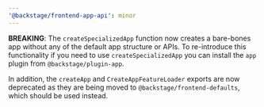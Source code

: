 ```yaml
---
'@backstage/frontend-app-api': minor
---
```


**BREAKING**: The `createSpecializedApp` function now creates a bare-bones app without any of the default app structure or APIs. To re-introduce this functionality if you need to use `createSpecializedApp` you can install the `app` plugin from `@backstage/plugin-app`.

In addition, the `createApp` and `CreateAppFeatureLoader` exports are now deprecated as they are being moved to `@backstage/frontend-defaults`, which should be used instead.
